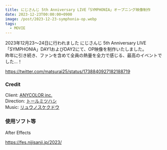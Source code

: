 ```yaml
---
title: にじさんじ 5th Anniversary LIVE「SYMPHONIA」オープニング映像制作
date: 2023-12-23T00:00:00+0900
image: /post/2023-12-23-symphonia-op.webp
tags:
  - MOVIE
---
```


2023年12月23〜24日に行われました にじさんじ 5th Anniversary LIVE「SYMPHONIA」DAY1およびDAY2にて、OP映像を制作いたしました。  
昨年に引き続き、ファンを含めて全員の熱量を全力で感じる、最高のイベントでした...！

https://twitter.com/matsurai25/status/1738840927182188719

### Credit

Client: [ANYCOLOR inc.](https://www.anycolor.co.jp/)  
Direction: [トールミツハシ](https://twitter.com/tohru_m)  
Music: [リュウノスケクドウ](https://twitter.com/ryunosuke_kudo)

### 使用ソフト等

After Effects

https://fes.nijisanji.jp/2023/
